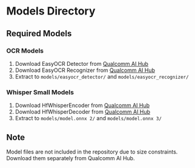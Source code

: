 # Models Directory

## Required Models

### OCR Models
1. Download EasyOCR Detector from [Qualcomm AI Hub](https://aihub.qualcomm.com)
2. Download EasyOCR Recognizer from [Qualcomm AI Hub](https://aihub.qualcomm.com)
3. Extract to `models/easyocr_detector/` and `models/easyocr_recognizer/`

### Whisper Small Models
1. Download HfWhisperEncoder from [Qualcomm AI Hub](https://aihub.qualcomm.com/compute/models/whisper_small)
2. Download HfWhisperDecoder from [Qualcomm AI Hub](https://aihub.qualcomm.com/compute/models/whisper_small)
3. Extract to `models/model.onnx 2/` and `models/model.onnx 3/`

## Note
Model files are not included in the repository due to size constraints. Download them separately from Qualcomm AI Hub.
